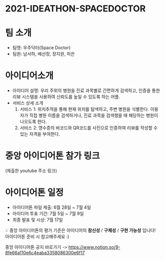 # 2021-IDEATHON-SPACEDOCTOR
# 팀 소개
- 팀명: 우주닥터(Space Doctor)
- 팀원: 남서하, 배선정, 장지원, 허은 

# 아이디어소개
- 아이디어 설명: 우리 주위의 병원을 진료 과목별로 간편하게 검색하고, 인증을 통한 리뷰 시스템을 사용하여 신뢰도를 높일 수 있도록 하는 어플.
- 서비스 상세 소개
  1. 서비스 1: 위치추적을 통해 현재 위치를 탐색하고, 주변 병원을 식별한다. 이용자가 직접 병원 이름을 검색하거나, 진료 과목을 검색했을 때 해당하는 병원이 나오도록 한다.
  2. 서비스 2: 영수증의 바코드와 QR코드를 사진으로 인증하여 리뷰를 작성할 수 있는 자격을 부여한다.

# 중앙 아이디어톤 참가 링크
(제출한 youtube 주소 링크)

# 아이디어톤 일정
- 아이디어톤 파일 제출: 6월 28일 ~ 7월 4일
- 아이디어 투표 기간: 7월 5일 ~ 7월 9일
- 최종 발표 및 시상: 7월 17일

:bulb: 중앙 아이디어톤의 평가 기준은 아이디어의 **참신성** / **구체성** / **구현 가능성** 입니다!<br>
아이디어톤 준비 시 참고해주세요 :)

중앙 아이디어톤 공지 바로가기 -> https://www.notion.so/9-8fe66a110e6c4eaba3358086300e6f17

